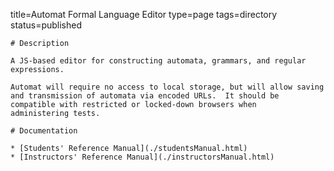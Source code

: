title=Automat Formal Language Editor
type=page
tags=directory
status=published
~~~~~~
# Description

A JS-based editor for constructing automata, grammars, and regular
expressions.

Automat will require no access to local storage, but will allow saving
and transmission of automata via encoded URLs.  It should be
compatible with restricted or locked-down browsers when
administering tests.

# Documentation

* [Students' Reference Manual](./studentsManual.html)
* [Instructors' Reference Manual](./instructorsManual.html)
